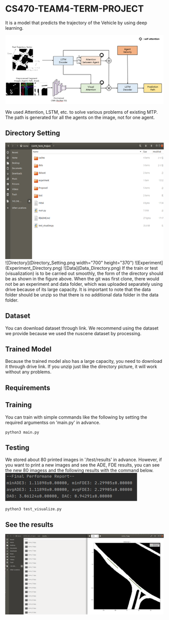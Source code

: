 # CS470-TEAM4-TERM-PROJECT
It is a model that predicts the trajectory of the Vehicle by using deep learning. 


![Model Diagram](model_figure.png)

We used Attention, LSTM, etc. to solve various problems of existing MTP. The path is generated for all the agents on the image, not for one agent. 

## Directory Setting
<img src="Directory_Setting.png"  width="700" height="370">
![Directory](Directory_Setting.png width="700" height="370")
![Experiment](Experiment_Directory.png)
![Data](Data_Directory.png)
If the train or test (visualization) is to be carried out smoothly, the form of the directory should be as shown in the figure above.
When the git was first clone, there would not be an experiment and data folder, which was uploaded separately using drive because of its large capacity.
It is important to note that the data folder should be unzip so that there is no additional data folder in the data folder.

## Dataset


You can download dataset through link.
We recommend using the dataset we provide because we used the nuscene dataset by processing.


## Trained Model

Because the trained model also has a large capacity, you need to download it through drive link.
If you unzip just like the directory picture, it will work without any problems.

## Requirements

## Training
You can train with simple commands like the following by setting the required argumentss on 'main.py' in advance.
```
python3 main.py
```


## Testing
We stored about 80 printed images in '/test/results' in advance. However, if you want to print a new images and see the ADE, FDE results, you can see the new 80 imagess and the following results with the command below.
![Metrics](Metrics_result.png)

```
python3 test_visualize.py
```

## See the results
![Results](Result_visualization.png)





